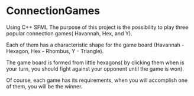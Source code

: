 # ConnectionGames
Using C++ SFML
The purpose of this project is the possibility to play three popular connection games( Havannah, Hex, and Y). 

Each of them has a characteristic shape for the game board (Havannah - Hexagon, Hex - Rhombus, Y - Triangle).

The game board is formed from little hexagons( by clicking them when is your turn, you should fight against your opponent until the game is won).

Of course, each game has its requirements, when you will accomplish one of them, you will be the winner.
